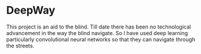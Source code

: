 # DeepWay
This project is an aid to the blind. Till date there has been no technological advancement in the way the blind navigate. So I have used deep learning particularly convolutional neural networks so that they can navigate through the streets. 
